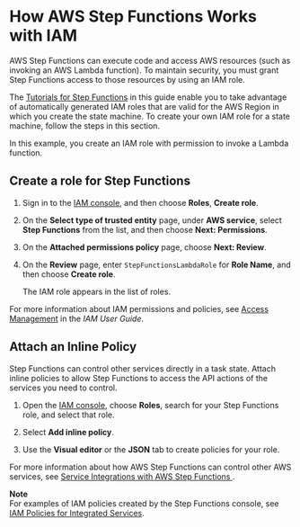 # How AWS Step Functions Works with IAM<a name="procedure-create-iam-role"></a>

AWS Step Functions can execute code and access AWS resources \(such as invoking an AWS Lambda function\)\. To maintain security, you must grant Step Functions access to those resources by using an IAM role\.

The [Tutorials for Step Functions](tutorials.md) in this guide enable you to take advantage of automatically generated IAM roles that are valid for the AWS Region in which you create the state machine\. To create your own IAM role for a state machine, follow the steps in this section\.

In this example, you create an IAM role with permission to invoke a Lambda function\.

## Create a role for Step Functions<a name="create-role-for-step-functions"></a>

1. Sign in to the [IAM console](https://console.aws.amazon.com/iam/home), and then choose **Roles**, **Create role**\.

1. On the **Select type of trusted entity** page, under **AWS service**, select **Step Functions** from the list, and then choose **Next: Permissions**\.

1. On the **Attached permissions policy** page, choose **Next: Review**\.

1. On the **Review** page, enter `StepFunctionsLambdaRole` for **Role Name**, and then choose **Create role**\.

   The IAM role appears in the list of roles\.

For more information about IAM permissions and policies, see [Access Management](https://docs.aws.amazon.com/IAM/latest/UserGuide/access.html) in the *IAM User Guide*\.

## Attach an Inline Policy<a name="attach-inline-policy"></a>

Step Functions can control other services directly in a task state\. Attach inline policies to allow Step Functions to access the API actions of the services you need to control\.

1. Open the [IAM console](https://console.aws.amazon.com/iam/home), choose **Roles**, search for your Step Functions role, and select that role\.

1. Select **Add inline policy**\.

1. Use the **Visual editor** or the **JSON** tab to create policies for your role\.

For more information about how AWS Step Functions can control other AWS services, see [Service Integrations with AWS Step Functions ](concepts-service-integrations.md)\.

**Note**  
For examples of IAM policies created by the Step Functions console, see [IAM Policies for Integrated Services](service-integration-iam-templates.md)\.